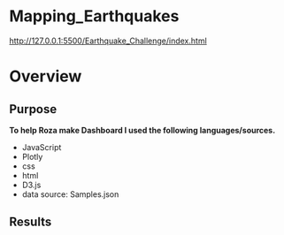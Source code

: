 # Mapping_Earthquakes
http://127.0.0.1:5500/Earthquake_Challenge/index.html
# Overview 

## Purpose 


 **To help Roza make Dashboard I used the following languages/sources.**
- JavaScript
- Plotly
- css
- html
- D3.js
- data source: Samples.json

## Results 













